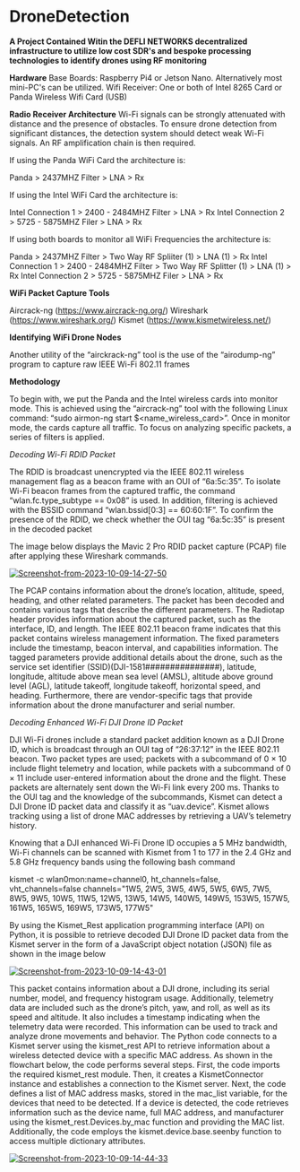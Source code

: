 # DroneDetection 

**A Project Contained Witin the DEFLI NETWORKS decentralized infrastructure to utilize low cost SDR's and bespoke processing technologies to identify drones using RF monitoring** 

**Hardware** 
Base Boards: Raspberry Pi4 or Jetson Nano. Alternatively most mini-PC's can be utilized. 
Wifi Receiver: One or both of Intel 8265 Card or Panda Wireless Wifi Card (USB) 

**Radio Receiver Architecture** 
Wi-Fi signals can be strongly attenuated with distance and the presence of obstacles. To ensure drone detection from significant distances, the detection system should detect weak Wi-Fi signals. An RF amplification chain is then required. 

If using the Panda WiFi Card the architecture is: 

Panda > 2437MHZ Filter > LNA > Rx 

If using the Intel WiFi Card the architecture is: 

Intel Connection 1 > 2400 - 2484MHZ Filter > LNA > Rx 
Intel Connection 2 > 5725 - 5875MHZ Filer > LNA > Rx 

If using both boards to monitor all WiFi Frequencies the architecture is: 

Panda > 2437MHZ Filter > Two Way RF Spliiter (1) > LNA (1) > Rx 
Intel Connection 1 > 2400 - 2484MHZ Filter > Two Way RF Splitter (1) > LNA (1) > Rx 
Intel Connection 2 > 5725 - 5875MHZ Filer > LNA > Rx 

**WiFi Packet Capture Tools** 

Aircrack-ng (https://www.aircrack-ng.org/) 
Wireshark (https://www.wireshark.org/) 
Kismet (https://www.kismetwireless.net/)  

**Identifying WiFi Drone Nodes** 

Another utility of the “airckrack-ng” tool is the use of the “airodump-ng” program to capture raw IEEE Wi-Fi 802.11 frames

**Methodology**  

To begin with, we put the Panda and the Intel wireless cards into monitor mode. This is achieved using the “aircrack-ng” tool with the following Linux command: “sudo airmon-ng start $<name_wireless_card>”. Once in monitor mode, the cards capture all traffic. To focus on analyzing specific packets, a series of filters is applied. 

*Decoding Wi-Fi RDID Packet* 

The RDID is broadcast unencrypted via the IEEE 802.11 wireless management flag as a beacon frame with an OUI of “6a:5c:35”. To isolate Wi-Fi beacon frames from the captured traffic, the command “wlan.fc.type_subtype == 0x08” is used. In addition, filtering is achieved with the BSSID command “wlan.bssid[0:3] == 60:60:1F”. To confirm the presence of the RDID, we check whether the OUI tag “6a:5c:35” is present in the decoded packet 

The image below displays the Mavic 2 Pro RDID packet capture (PCAP) file after applying these Wireshark commands. 

<a href="https://imgbb.com/"><img src="https://i.ibb.co/crSt8YN/Screenshot-from-2023-10-09-14-27-50.png" alt="Screenshot-from-2023-10-09-14-27-50" border="0"></a>

The PCAP contains information about the drone’s location, altitude, speed, heading, and other related parameters. The packet has been decoded and contains various tags that describe the different parameters. The Radiotap header provides information about the captured packet, such as the interface, ID, and length. The IEEE 802.11 beacon frame indicates that this packet contains wireless management information. The fixed parameters include the timestamp, beacon interval, and capabilities information. The tagged parameters provide additional details about the drone, such as the service set identifier (SSID)(DJI-1581###############), latitude, longitude, altitude above mean sea level (AMSL), altitude above ground level (AGL), latitude takeoff, longitude takeoff, horizontal speed, and heading. Furthermore, there are vendor-specific tags that provide information about the drone manufacturer and serial number.

*Decoding Enhanced Wi-Fi DJI Drone ID Packet* 

DJI Wi-Fi drones include a standard packet addition known as a DJI Drone ID, which is broadcast through an OUI tag of “26:37:12” in the IEEE 802.11 beacon. Two packet types are used; packets with a subcommand of 0 × 10 include flight telemetry and location, while packets with a subcommand of 0 × 11 include user-entered information about the drone and the flight. 
These packets are alternately sent down the Wi-Fi link every 200 ms. Thanks to the OUI tag and the knowledge of the subcommands, Kismet can detect a DJI Drone ID packet data and classify it as “uav.device”. Kismet allows tracking using a list of drone MAC addresses by retrieving a UAV’s telemetry history. 

Knowing that a DJI enhanced Wi-Fi Drone ID occupies a 5 MHz bandwidth, Wi-Fi channels can be scanned with Kismet from 1 to 177 in the 2.4 GHz and 5.8 GHz frequency bands using the following bash command 

kismet -c  wlan0mon:name=channel0, ht_channels=false, vht_channels=false 
channels=\"1W5, 2W5, 3W5, 4W5, 5W5, 6W5, 7W5, 8W5, 9W5, 10W5, 11W5, 12W5, 13W5, 14W5, 140W5, 149W5, 153W5, 157W5, 161W5, 165W5, 169W5, 173W5, 177W5\" 

By using the Kismet_Rest application programming interface (API) on Python, it is possible to retrieve decoded DJI Drone ID packet data from the Kismet server in the form of a JavaScript object notation (JSON) file as shown in the image below 

<a href="https://imgbb.com/"><img src="https://i.ibb.co/ft0b7nm/Screenshot-from-2023-10-09-14-43-01.png" alt="Screenshot-from-2023-10-09-14-43-01" border="0"></a>

This packet contains information about a DJI drone, including its serial number, model, and frequency histogram usage. Additionally, telemetry data are included such as the drone’s pitch, yaw, and roll, as well as its speed and altitude. It also includes a timestamp indicating when the telemetry data were recorded. This information can be used to track and analyze drone movements and behavior.
The Python code connects to a Kismet server using the kismet_rest API to retrieve information about a wireless detected device with a specific MAC address. As shown in the flowchart below, the code performs several steps. First, the code imports the required kismet_rest module. Then, it creates a KismetConnector instance and establishes a connection to the Kismet server. Next, the code defines a list of MAC address masks, stored in the mac_list variable, for the devices that need to be detected. If a device is detected, the code retrieves information such as the device name, full MAC address, and manufacturer using the kismet_rest.Devices.by_mac function and providing the MAC list. Additionally, the code employs the kismet.device.base.seenby function to access multiple dictionary attributes. 

<a href="https://imgbb.com/"><img src="https://i.ibb.co/17WjkW9/Screenshot-from-2023-10-09-14-44-33.png" alt="Screenshot-from-2023-10-09-14-44-33" border="0"></a> 

